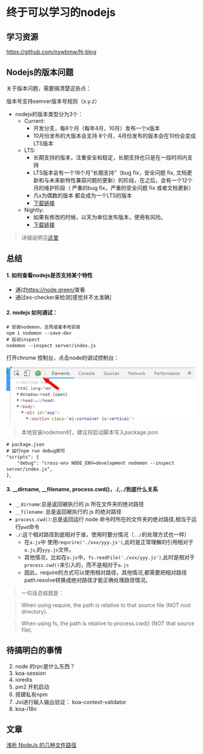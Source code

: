 # 终于可以学习的nodejs

## 学习资源
<https://github.com/nswbmw/N-blog>

## Nodejs的版本问题

关于版本问题，需要搞清楚这些点：

版本号支持semver版本号规则（x.y.z）

- nodejs的版本类型分为3个：
    + Current:
        + 开发分支，每6个月（每年4月，10月）发布一个x版本
        + 10月份发布的大版本会支持 8个月，4月份发布的版本会在10份会变成LTS版本
    + LTS:
        + 长期支持的版本，注重安全和稳定，长期支持也只是在一段时间内支持
        + LTS版本会有一个18个月“长期支持”（bug fix，安全问题 fix, 文档更新和与未来新特性兼容问题的更新）的阶段，在之后，会有一个12个月的维护阶段（ 严重的bug fix，严重的安全问题 fix 或者文档更新）
        + 凡x为偶数的版本 都会成为一个LTS的版本
        + [下载链接](https://nodejs.org/download/release/)
    + Nightly:
        + 如果有修改的时候，以天为单位发布版本，使用有风险。
        + [下载链接](https://nodejs.org/download/nightly/)

>详细说明见[这里](https://github.com/nodejs/node#release-types)

## 总结

#### 1. 如何查看nodejs是否支持某个特性
- 通过<https://node.green/>查看
- 通过es-checker来检测[感觉并不太准确]

#### 2. nodejs 如何调试：

```shell
# 安装nodemon，全局或者本地安装
npm i nodemon --save-dev
# 启动inspect
nodemon --inspect server/index.js
```

打开chrome 控制台，点击node的调试控制台：

![](./asserts/inspect.jpg)

>本地安装nodemon时，建议将启动脚本写入package.json

```shell
# package.json
# 运行npm run debug即可
"scripts": {
    "debug": "cross-env NODE_ENV=development nodemon --inspect server/index.js",
},
```

#### 3. __dirname, __filename, process.cwd()，./,../到底什么关系

- `__dirname`:总是返回被执行的 js 所在文件夹的绝对路径
- `__filename`: 总是返回被执行的 js 的绝对路径
- `process.cwd()`:总是返回运行 node 命令时所在的文件夹的绝对路径,相当于运行`pwd`命令
- `./`:这个相对路径到底相对于谁，使用时要分情况（`../`的处理方式也一样）
    + 在`a.js`中 使用`requrire('./xxx/yyy.js')`,此时是正常理解的引用相对于`a.js`,的`yyy.js`文件。
    + 其他情况，比如在`a.js`中，`fs.readFile('./xxx/yyy.js')`,此时是相对于`process.cwd()`来引入的，而不是相对于`a.js`
    + 因此，require的方式可以使用相对路径，其他情况,都需要把相对路径path.resolve转换成绝对路径才能正确处理路径情况。

>一句话总结就是：

>When using require, the path is relative to that source file (NOT root directory).

>When using fs, the path is relative to process.cwd() (NOT that source file).

## 待搞明白的事情

2. node 的rpc是什么东西？
3. koa-session
4. ioredis
5. pm2 开机启动
6. 搭建私有npm
7. Joi进行输入输出验证： koa-context-validator
8. koa-i18n


## 文章

[浅析 NodeJs 的几种文件路径](https://github.com/imsobear/blog/issues/48)
